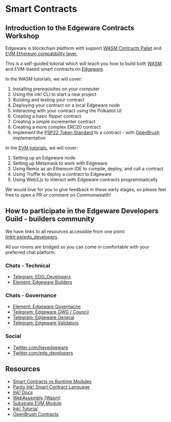 # Smart Contracts

## Introduction to the Edgeware Contracts Workshop

Edgeware is blockchain platform with support [WASM Contracts Pallet](https://docs.edgeware.wiki/development/develop/smart-contracts/wasm-smart-contracts#wasm-contract-pallet) and [EVM Ethereum compatibility layer.](https://docs.edgeware.wiki/development/develop/smart-contracts/evm-smart-contracts)

This is a self-guided tutorial which will teach you how to build both [WASM](https://webassembly.org/) and EVM-based smart contracts on [Edgeware](https://github.com/hicommonwealth/edgeware-node).

In the WASM tutorials, we will cover:

1. Installing prerequisites on your computer
2. Using the ink! CLI to start a new project
3. Building and testing your contract
4. Deploying your contract on a local Edgeware node
5. Interacting with your contract using the Polkadot UI
6. Creating a basic flipper contract
7. Creating a simple incrementer contract
8. Creating a more complex ERC20 contract
9. Implement the [PSP22 Token Standard](https://github.com/w3f/PSPs/blob/master/PSPs/psp-22.md) to a contract - with [OpenBrush](https://github.com/Supercolony-net/openbrush-contracts) implementation

In the [EVM tutorials](https://docs.edgeware.wiki/development/develop/smart-contracts/evm-smart-contracts/tutorials), we will cover:

1. Setting up an Edgeware node
2. Setting up Metamask to work with Edgeware
3. Using Remix as an Ethereum IDE to compile, deploy, and call a contract
4. Using Truffle to deploy a contract to Edgeware
5. Using Web3.js to interact with Edgeware contracts programmatically

We would love for you to give feedback in these early stages, so please feel free to open a PR or comment on Commonwealth!

## How to participate in the Edgeware Developers Guild - builders community <a id="how-to-participate-in-the-edgeware-developers-guild-builders-community"></a>

We have links to all resources accessible from one point: [linktr.ee/edg\_developers](https://linktr.ee/edg_developers).

All our rooms are bridged so you can come in comfortable with your preferred chat platform.

### Chats - Technical <a id="chats-technical"></a>

* [Telegram: EDG\_Developers](https://t.me/edg_developers)
* [Element: Edgeware Builders](https://matrix.to/#/!ddnLMXyILAzUofbiMe:matrix.org?via=matrix.org&via=t2bot.io)

### Chats - Governance <a id="chats-governance"></a>

* [Element: Edgeware Governacne](https://matrix.to/#/!LKKkaPSDCjOusugedQ:matrix.org?via=matrix.org&via=t2bot.io&via=decent.modular.im)
* [Telegram: Edgeware GWG / Council](https://t.me/EdgewareGWG)
* [Telegram: Edgeware General](https://t.me/heyedgeware)
* [Telegram: Edgeware Validators](https://t.me/EdgewareValidators)

### Social <a id="social"></a>

* [Twitter.com/heyedgeware](https://twitter.com/EdgewareDAO)
* [Twitter.com/edg\_developers](https://twitter.com/edg_developers)

## Resources

* [Smart Contracts vs Runtime Modules](https://substrate.dev/docs/en/knowledgebase/smart-contracts/overview#smart-contracts-vs-runtime-modules)
* [Parity Ink! Smart Contract Language](https://github.com/paritytech/ink)
* [Ink! Docs](https://paritytech.github.io/ink-docs/)
* [WebAssembly \(Wasm\)](https://webassembly.org/)
* [Substrate EVM Module](https://substrate.dev/docs/en/knowledgebase/smart-contracts/evm-pallet)
* [Ink! Tutorial](https://docs.substrate.io/tutorials/v3/ink-workshop/pt1/)
* [OpenBrush Contracts](https://openbrush.io/)

[    
](https://contracts.edgewa.re/#/0/introduction)

